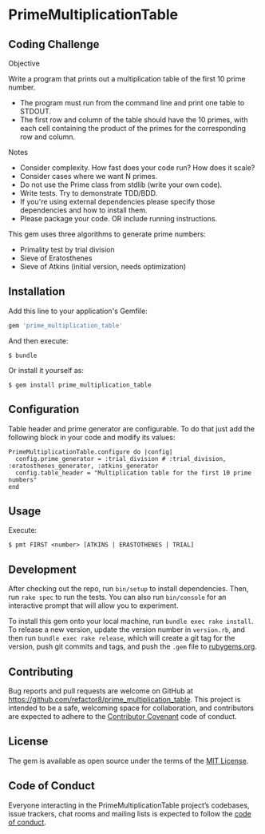 # PrimeMultiplicationTable

## Coding Challenge

Objective

Write a program that prints out a multiplication table of the first 10 prime number.

  * The program must run from the command line and print one table to STDOUT.
  * The first row and column of the table should have the 10 primes, with each cell containing the product of the primes for the corresponding row and column.

Notes

* Consider complexity. How fast does your code run? How does it scale?
* Consider cases where we want N primes.
* Do not use the Prime class from stdlib (write your own code).
* Write tests. Try to demonstrate TDD/BDD.
* If you're using external dependencies please specify those dependencies and how to install them.
* Please package your code. OR include running instructions.

This gem uses three algorithms to generate prime numbers:

* Primality test by trial division
* Sieve of Eratosthenes
* Sieve of Atkins (initial version, needs optimization)

## Installation

Add this line to your application's Gemfile:

```ruby
gem 'prime_multiplication_table'
```

And then execute:

    $ bundle

Or install it yourself as:

    $ gem install prime_multiplication_table

## Configuration

Table header and prime generator are configurable. To do that just add the following block in your code and modify its values:

```
PrimeMultiplicationTable.configure do |config|
  config.prime_generator = :trial_division # :trial_division, :eratosthenes_generator, :atkins_generator
  config.table_header = "Multiplication table for the first 10 prime numbers"
end
```

## Usage

Execute:  

    $ pmt FIRST <number> [ATKINS | ERASTOTHENES | TRIAL]

## Development

After checking out the repo, run `bin/setup` to install dependencies. Then, run `rake spec` to run the tests. You can also run `bin/console` for an interactive prompt that will allow you to experiment.

To install this gem onto your local machine, run `bundle exec rake install`. To release a new version, update the version number in `version.rb`, and then run `bundle exec rake release`, which will create a git tag for the version, push git commits and tags, and push the `.gem` file to [rubygems.org](https://rubygems.org).

## Contributing

Bug reports and pull requests are welcome on GitHub at https://github.com/refactor8/prime_multiplication_table. This project is intended to be a safe, welcoming space for collaboration, and contributors are expected to adhere to the [Contributor Covenant](http://contributor-covenant.org) code of conduct.

## License

The gem is available as open source under the terms of the [MIT License](https://opensource.org/licenses/MIT).

## Code of Conduct

Everyone interacting in the PrimeMultiplicationTable project’s codebases, issue trackers, chat rooms and mailing lists is expected to follow the [code of conduct](https://github.com/refactor8/prime_multiplication_table/blob/master/CODE_OF_CONDUCT.md).
